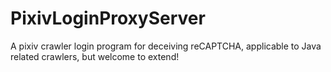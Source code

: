 # PixivLoginProxyServer
A pixiv crawler login program for deceiving reCAPTCHA, applicable to Java related crawlers, but welcome to extend!
